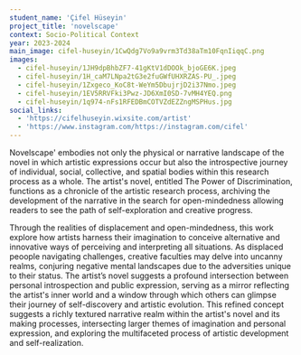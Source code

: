 ```yaml
---
student_name: 'Çifel Hüseyin'
project_title: 'novelscape'
context: Socio-Political Context
year: 2023-2024
main_image: cifel-huseyin/1CwQdg7Vo9a9vrm3Td38aTm10FqnIiqqC.png
images:
  - cifel-huseyin/1JH9dpBhbZF7-41gKtV1dDOOk_bjoGE6K.jpeg
  - cifel-huseyin/1H_caM7LNpa2tG3e2fuGWfUHXRZAS-PU_.jpeg
  - cifel-huseyin/1Zxgeco_KoC8t-WeYm5DbujrjD2i37Nmo.jpeg
  - cifel-huseyin/1EV5RRVFki3Pwz-JD6XmI0SD-7vMH4YEQ.png
  - cifel-huseyin/1q974-nFs1RFEDBmCOTVZdEZZngMSPHus.jpg
social_links:
  - 'https://cifelhuseyin.wixsite.com/artist'
  - 'https://www.instagram.com/https://instagram.com/cifel'
---
```


Novelscape' embodies not only the physical or narrative landscape of the novel in which artistic expressions occur but also the introspective journey of individual, social, collective, and spatial bodies within this research process as a whole. The artist's novel, entitled The Power of Discrimination, functions as a chronicle of the artistic research process, archiving the development of the narrative in the search for open-mindedness allowing readers to see the path of self-exploration and creative progress.

Through the realities of displacement and open-mindedness, this work explore how artists harness their imagination to conceive alternative and innovative ways of perceiving and interpreting all situations. As displaced peoople navigating challenges, creative faculties may delve into uncanny realms, conjuring negative mental landscapes due to the adversities unique to their status. The artist’s novel suggests a profound intersection between personal introspection and public expression, serving as a mirror reflecting the artist's inner world and a window through which others can glimpse their journey of self-discovery and artistic evolution. This refined concept suggests a richly textured narrative realm within the artist's novel and its making processes, intersecting larger themes of imagination and personal expression, and exploring the multifaceted process of artistic development and self-realization.

